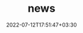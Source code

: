 ---
title: "news"
date: 2022-07-12T17:51:47+03:30
draft: false
headless: true

# all icons by [feathericons.com](https://https://feathericons.com//) are supported
show_news_icons: true
default_news_icon: "file-text"

num_news: 5

news_items:
- text: "Super excited 😆 to start as a research intern in [Azure Systems Research](https://www.microsoft.com/en-us/research/group/azure-systems-research/) with [Daniel Berger](https://www.microsoft.com/en-us/research/people/daberg/) and [Dan Ernst](https://www.linkedin.com/in/danernst/) as my mentors!"
  extra_text: "2023-09-05"
  icon: "briefcase"
  date: 2023-09-05
- text: "Gave a [talk](https://www.youtube.com/watch?v=tGnK9eOJVng) about the limitations of PEBS for tracking main memory requests"
  extra_text: "2023-05-17"
  date: 2023-05-17
  icon: "mic"
- text: "[Memtrade](https://dl.acm.org/doi/abs/10.1145/3589985) accepted to SIGMETRICS '23!"
  extra_text: "2023-03-28"
  date: 2023-03-28
  icon: "file-text"
- text: "[XRP](https://www.usenix.org/conference/osdi22/presentation/zhong) wins Jay Lepreau Best Paper Award at OSDI '22!"
  extra_text: "2022-07-11"
  date: 2022-07-11
  icon: "award"
- text: "[XRP](https://www.usenix.org/conference/osdi22/presentation/zhong) accepted to OSDI '22!"
  extra_text: "2022-03-19"
  date: 2022-03-19
  icon: "file-text"
- text: "[BPF for Storage](https://dl.acm.org/doi/10.1145/3458336.3465290) accepted to HotOS '21!"
  extra_text: "2021-04-12"
  date: 2021-04-12
  icon: "file-text"

# - text: "I joined [The Coolest Startup in the World](https://goodluck.com) as the CEO"
#   extra_text: "August 2023."
#   date: 2023-11-20
# - text: "How to deploy in the era of cloud services?"
#   link: https://https://feathericons.com//
#   extra_text: "Software Engineering Daily Podcast, Feb. 2021."
#   date: 2022-11-20
# - text: "Past, present and future of decentralized computing"
#   link: https://https://feathericons.com//
#   extra_text: "The New York Times, Feb. 2020."
#   date: 2021-11-20
# - text: "How to give a communicative research talk?"
#   link: "/en/talks/how-to-give-a-communicative-research-talk/"
#   extra_text: "Software Engineering Daily Podcast, Jan. 2020."
#   icon: "youtube"
#   date: 2020-11-20
# - text: "The new era of software engineering"
#   link: https://https://feathericons.com//
#   extra_text: "Software Engineering Daily Podcast, Jan. 2020."
#   icon: "youtube"
#   date: 2020-11-20
# - text: "How to write a good paper?"
#   link: https://https://feathericons.com//
#   extra_text: "HotOS'19."
#   icon: "youtube"
#   date: 2020-11-20
---